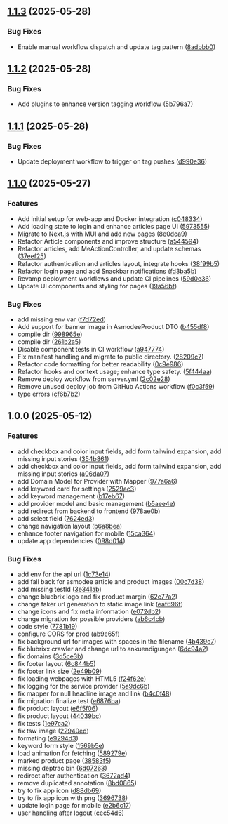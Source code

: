 ## [1.1.3](https://github.com/Skanky0815/NerdBubble/compare/v1.1.2...v1.1.3) (2025-05-28)

### Bug Fixes

* Enable manual workflow dispatch and update tag pattern ([8adbbb0](https://github.com/Skanky0815/NerdBubble/commit/8adbbb086f8289611c476164da6daadc612f922b))

## [1.1.2](https://github.com/Skanky0815/NerdBubble/compare/v1.1.1...v1.1.2) (2025-05-28)

### Bug Fixes

* Add plugins to enhance version tagging workflow ([5b796a7](https://github.com/Skanky0815/NerdBubble/commit/5b796a76f659f45010839cd345727ac6d85624c3))

## [1.1.1](https://github.com/Skanky0815/NerdBubble/compare/v1.1.0...v1.1.1) (2025-05-28)

### Bug Fixes

* Update deployment workflow to trigger on tag pushes ([d990e36](https://github.com/Skanky0815/NerdBubble/commit/d990e362de69bba774ee22e4a38dbc568826f147))

## [1.1.0](https://github.com/Skanky0815/NerdBubble/compare/v1.0.0...v1.1.0) (2025-05-27)

### Features

* Add initial setup for web-app and Docker integration ([c048334](https://github.com/Skanky0815/NerdBubble/commit/c0483342f9dfdc44525fcc4719c765b4a7203332))
* Add loading state to login and enhance articles page UI ([5973555](https://github.com/Skanky0815/NerdBubble/commit/5973555626c6b45831ec5b261203f5b63a4c46f0))
* Migrate to Next.js with MUI and add new pages ([8e0dca9](https://github.com/Skanky0815/NerdBubble/commit/8e0dca9ac7dbd8de83b7b1b7d0123d4ee56dd2e2))
* Refactor Article components and improve structure ([a544594](https://github.com/Skanky0815/NerdBubble/commit/a544594be3762fd52a5a3166fcf8b9d5ed6ac6f6))
* Refactor articles, add MeActionController, and update schemas ([37eef25](https://github.com/Skanky0815/NerdBubble/commit/37eef2523c4d0fbfc9a0c787a731688a22ef1535))
* Refactor authentication and articles layout, integrate hooks ([38f99b5](https://github.com/Skanky0815/NerdBubble/commit/38f99b58a123f28028ea6084f68fb7922cb786b5))
* Refactor login page and add Snackbar notifications ([fd3ba5b](https://github.com/Skanky0815/NerdBubble/commit/fd3ba5b4056b78b41c913f1674ed1f4b72ce3b97))
* Revamp deployment workflows and update CI pipelines ([59d0e36](https://github.com/Skanky0815/NerdBubble/commit/59d0e366f52d5d5da73a1404fbbd9ac5a1ec50ba))
* Update UI components and styling for pages ([19a56bf](https://github.com/Skanky0815/NerdBubble/commit/19a56bf8dada8881e2b944e1dad0c722dbae1722))

### Bug Fixes

* add missing env var ([f7d72ed](https://github.com/Skanky0815/NerdBubble/commit/f7d72ed8cda7d13d277e68d1e906f32a4853aa28))
* Add support for banner image in AsmodeeProduct DTO ([b455df8](https://github.com/Skanky0815/NerdBubble/commit/b455df89173dc6ab2e2aa8c36d32b2bb3fa44c90))
* compile dir ([998965e](https://github.com/Skanky0815/NerdBubble/commit/998965e756603ee6571111cae0ab94e464d31451))
* compile dir ([261b2a5](https://github.com/Skanky0815/NerdBubble/commit/261b2a5a097921b5f829df0a5a5566cb4c79139f))
* Disable component tests in CI workflow ([a947774](https://github.com/Skanky0815/NerdBubble/commit/a94777474d56b33b468732313f18cc14fbcfedba))
* Fix manifest handling and migrate to public directory. ([28209c7](https://github.com/Skanky0815/NerdBubble/commit/28209c7bfb7f04b48f8fb8dbd4223b4e7cc4eedd))
* Refactor code formatting for better readability ([0c9e986](https://github.com/Skanky0815/NerdBubble/commit/0c9e9867c33b622553a95e03f825ac81878a6e19))
* Refactor hooks and context usage; enhance type safety. ([5f444aa](https://github.com/Skanky0815/NerdBubble/commit/5f444aaf6dbf225a9a4c3fac8eb27cb1936f666b))
* Remove deploy workflow from server.yml ([2c02e28](https://github.com/Skanky0815/NerdBubble/commit/2c02e281f4f0898b9e5d6833e87f3ca184865ad3))
* Remove unused deploy job from GitHub Actions workflow ([f0c3f59](https://github.com/Skanky0815/NerdBubble/commit/f0c3f59ad750a671d1fce9586b859d71b7ce94ba))
* type errors ([cf6b7b2](https://github.com/Skanky0815/NerdBubble/commit/cf6b7b27d33e066ab283937ca242b91492b5aa7f))

## 1.0.0 (2025-05-12)

### Features

* add checkbox and color input fields, add form tailwind expansion, add missing input stories ([354b861](https://github.com/Skanky0815/NerdBubble/commit/354b8618b6c020859d3c80e7501b0e86a6ab8196))
* add checkbox and color input fields, add form tailwind expansion, add missing input stories ([a06da07](https://github.com/Skanky0815/NerdBubble/commit/a06da07c60688205010e7fb44af5be66d3d0fdbc))
* add Domain Model for Provider with Mapper ([977a6a6](https://github.com/Skanky0815/NerdBubble/commit/977a6a69570495ea9d17a8e96b1a4654583744e7))
* add keyword card for settings ([2529ac3](https://github.com/Skanky0815/NerdBubble/commit/2529ac3cd70998761c9dc7565e9ad5ef95eecc95))
* add keyword management ([b17eb67](https://github.com/Skanky0815/NerdBubble/commit/b17eb67418d0c8a157c23a5412d20facc03552fb))
* add provider model and basic management ([b5aee4e](https://github.com/Skanky0815/NerdBubble/commit/b5aee4e13fcbe58e3fe670cfac653ddec0918166))
* add redirect from backend to frontend ([978ae0b](https://github.com/Skanky0815/NerdBubble/commit/978ae0b54de0d77f403b0a007b92ea3d279d5198))
* add select field ([7624ed3](https://github.com/Skanky0815/NerdBubble/commit/7624ed33179b1fed1dd602633543658201944526))
* change navigation layout ([b6a8bea](https://github.com/Skanky0815/NerdBubble/commit/b6a8bea1db601e9f7cf8df84774253af75c9ce01))
* enhance footer navigation for mobile ([15ca364](https://github.com/Skanky0815/NerdBubble/commit/15ca364bbcb029bcd97fa3800e95468c9e5eeee4))
* update app dependencies ([098d014](https://github.com/Skanky0815/NerdBubble/commit/098d0141ac2a24da44a01909e42bdc91607f29c5))

### Bug Fixes

* add env for the api url ([1c73e14](https://github.com/Skanky0815/NerdBubble/commit/1c73e14790e19d1b29a13a3e5a1db1118b319e13))
* add fall back for asmodee article and product images ([00c7d38](https://github.com/Skanky0815/NerdBubble/commit/00c7d382a429b87279719f79ee6e551352eeb4d5))
* add missing testId ([3e341ab](https://github.com/Skanky0815/NerdBubble/commit/3e341ab56a4f544f4446b80a832d4f046bb935b6))
* change bluebrix logo and fix product margin ([62c77a2](https://github.com/Skanky0815/NerdBubble/commit/62c77a2936279dc0d89e34f7cef52cb50a113734))
* change faker url generation to static image link ([eaf696f](https://github.com/Skanky0815/NerdBubble/commit/eaf696f5c1c098557d1a966bd6f0654622d2a42f))
* change icons and fix meta information ([e072db2](https://github.com/Skanky0815/NerdBubble/commit/e072db2e8ef0bb8194c77dee886fab944d2c3212))
* change migration for possible providers ([ab6c4cb](https://github.com/Skanky0815/NerdBubble/commit/ab6c4cb50a6e18aae1cb04c2b9bd8440334f9151))
* code style ([7781b19](https://github.com/Skanky0815/NerdBubble/commit/7781b19d979522a596da0e84f0fce43d93a8ee21))
* configure CORS for prod ([ab9e65f](https://github.com/Skanky0815/NerdBubble/commit/ab9e65fefccc38d0e09cc302203375b04fcebab8))
* fix background url for images with spaces in the filename ([4b439c7](https://github.com/Skanky0815/NerdBubble/commit/4b439c7db1255353d658de9c13210a4f7ce58276))
* fix blubrixx crawler and change url to ankuendigungen ([6dc94a2](https://github.com/Skanky0815/NerdBubble/commit/6dc94a2a70365cf6c085f1125d9e24a8048e40ec))
* fix domains ([3d5ce3b](https://github.com/Skanky0815/NerdBubble/commit/3d5ce3bee97a5d3bfff15365533d465c7a2ea9d6))
* fix footer layout ([6c844b5](https://github.com/Skanky0815/NerdBubble/commit/6c844b5c2e1d641bd2fc1e1cecefb6df02be6045))
* fix footer link size ([2e49b09](https://github.com/Skanky0815/NerdBubble/commit/2e49b093ef6b62896f42f73976dc0905bbe021c3))
* fix loading webpages with HTML5 ([f24f62e](https://github.com/Skanky0815/NerdBubble/commit/f24f62ec2f145b9c11b25463639a2120b8d78134))
* fix logging for the service provider ([5a9dc6b](https://github.com/Skanky0815/NerdBubble/commit/5a9dc6b830973844daf5b67fea188d33003a5c39))
* fix mapper for null headline image and link ([b4c0f48](https://github.com/Skanky0815/NerdBubble/commit/b4c0f4894b62d3b2cc73288770d6f28dca93ddad))
* fix migration finalize test ([e6876ba](https://github.com/Skanky0815/NerdBubble/commit/e6876bad849f09bd3e849705fc6821f46922ff5c))
* fix product layout ([e6f5f06](https://github.com/Skanky0815/NerdBubble/commit/e6f5f0695d0834bbb314904e9bc6fb938a1d3b20))
* fix product layout ([44039bc](https://github.com/Skanky0815/NerdBubble/commit/44039bc2ceb7123f7ca0966f2bafa3f83fa38f14))
* fix tests ([1e97ca2](https://github.com/Skanky0815/NerdBubble/commit/1e97ca286e92f0ca846dfc6d29515cd877cd1fc4))
* fix tsw image ([22940ed](https://github.com/Skanky0815/NerdBubble/commit/22940ed14edff71dbacad1f6e527ed81821efec4))
* formating ([e9294d3](https://github.com/Skanky0815/NerdBubble/commit/e9294d381388b38babdba5ca333994105c8494bf))
* keyword form style ([1569b5e](https://github.com/Skanky0815/NerdBubble/commit/1569b5eae20244cfab822400c2fcb60ff4a8b24b))
* load animation for fetching ([589279e](https://github.com/Skanky0815/NerdBubble/commit/589279e7c4603f6a726cdae7918a1383299dea8c))
* marked product page ([38583f5](https://github.com/Skanky0815/NerdBubble/commit/38583f588ca01cf8df1eddac754594d4a0b6e3cc))
* missing deptrac bin ([6d07263](https://github.com/Skanky0815/NerdBubble/commit/6d07263a4e75cd22ce30b768b7f6fd5a55acb808))
* redirect after authentication ([3672ad4](https://github.com/Skanky0815/NerdBubble/commit/3672ad4148b051d4a124a458e273a569a4114b34))
* remove duplicated annotation ([8bd0865](https://github.com/Skanky0815/NerdBubble/commit/8bd0865e26bbfa0969ac7513214584c202e88b02))
* try to fix app icon ([d88db69](https://github.com/Skanky0815/NerdBubble/commit/d88db69175060a49c0acae43dd71eec6302bc5f1))
* try to fix app icon with png ([3696738](https://github.com/Skanky0815/NerdBubble/commit/369673832b7a67679ff0cb3fed8dcb27328afe1d))
* update login page for mobile ([e2b6c17](https://github.com/Skanky0815/NerdBubble/commit/e2b6c17347a25eb5f7cb8842bd0913b084e627b6))
* user handling after logout ([cec54d6](https://github.com/Skanky0815/NerdBubble/commit/cec54d6fe5cff54be2049c1e6bb55864ff9aa7ab))
